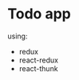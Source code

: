 <h1>Todo app</h1> 
<div>using:</div>
<ul>
    <li>redux</li>
    <li>react-redux</li>
    <li>react-thunk</li>
</ul>
